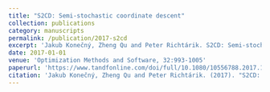 ```yaml
---
title: "S2CD: Semi-stochastic coordinate descent"
collection: publications
category: manuscripts
permalink: /publication/2017-s2cd
excerpt: 'Jakub Konečný, Zheng Qu and Peter Richtárik. S2CD: Semi-stochastic coordinate descent.'
date: 2017-01-01
venue: 'Optimization Methods and Software, 32:993-1005'
paperurl: 'https://www.tandfonline.com/doi/full/10.1080/10556788.2017.1298596'
citation: 'Jakub Konečný, Zheng Qu and Peter Richtárik. (2017). "S2CD: Semi-stochastic coordinate descent." <i>Optimization Methods and Software, 32:993-1005</i>.'
---
```

